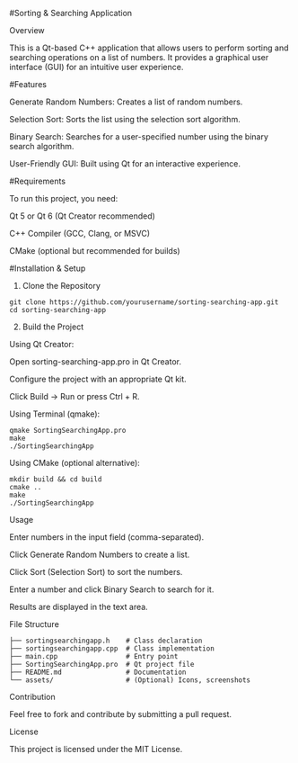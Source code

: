 #Sorting & Searching Application

Overview

This is a Qt-based C++ application that allows users to perform sorting and searching operations on a list of numbers. It provides a graphical user interface (GUI) for an intuitive user experience.

#Features

Generate Random Numbers: Creates a list of random numbers.

Selection Sort: Sorts the list using the selection sort algorithm.

Binary Search: Searches for a user-specified number using the binary search algorithm.

User-Friendly GUI: Built using Qt for an interactive experience.

#Requirements

To run this project, you need:

Qt 5 or Qt 6 (Qt Creator recommended)

C++ Compiler (GCC, Clang, or MSVC)

CMake (optional but recommended for builds)

#Installation & Setup

1. Clone the Repository
```
git clone https://github.com/yourusername/sorting-searching-app.git
cd sorting-searching-app
```
2. Build the Project

Using Qt Creator:

Open sorting-searching-app.pro in Qt Creator.

Configure the project with an appropriate Qt kit.

Click Build → Run or press Ctrl + R.

Using Terminal (qmake):
```
qmake SortingSearchingApp.pro
make
./SortingSearchingApp
```
Using CMake (optional alternative):
```
mkdir build && cd build
cmake ..
make
./SortingSearchingApp
```
Usage

Enter numbers in the input field (comma-separated).

Click Generate Random Numbers to create a list.

Click Sort (Selection Sort) to sort the numbers.

Enter a number and click Binary Search to search for it.

Results are displayed in the text area.

File Structure
```
├── sortingsearchingapp.h    # Class declaration
├── sortingsearchingapp.cpp  # Class implementation
├── main.cpp                 # Entry point
├── SortingSearchingApp.pro  # Qt project file
├── README.md                # Documentation
└── assets/                  # (Optional) Icons, screenshots
```
Contribution

Feel free to fork and contribute by submitting a pull request.

License

This project is licensed under the MIT License.

